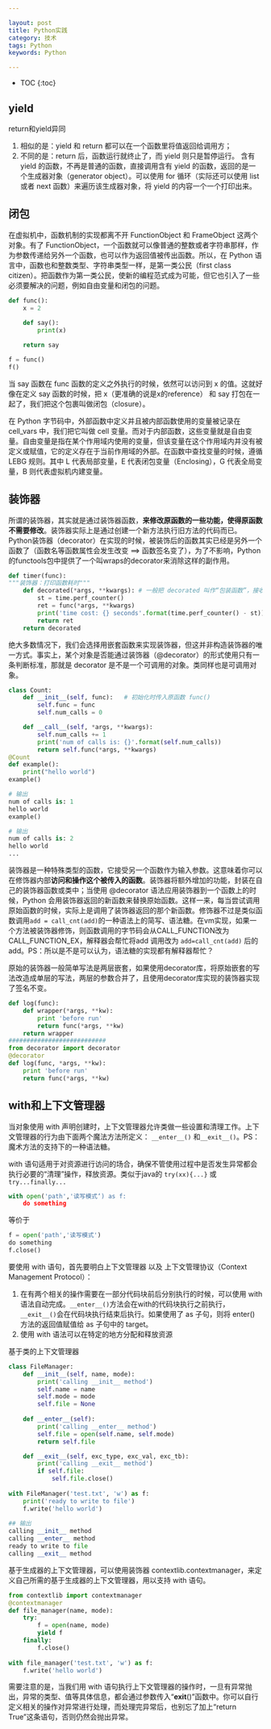 ```yaml
---

layout: post
title: Python实践
category: 技术
tags: Python
keywords: Python

---
```


* TOC
{:toc}

## yield

return和yield异同
1. 相似的是：yield 和 return 都可以在一个函数里将值返回给调用方；
2. 不同的是：return 后，函数运行就终止了，而 yield 则只是暂停运行。
含有 yield 的函数，不再是普通的函数，直接调用含有 yield 的函数，返回的是一个生成器对象（generator object）。可以使用 for 循环（实际还可以使用 list 或者 next 函数）来遍历该生成器对象，将 yield 的内容一个一个打印出来。

## 闭包

在虚拟机中，函数机制的实现都离不开 FunctionObject 和 FrameObject 这两个对象。有了 FunctionObject，一个函数就可以像普通的整数或者字符串那样，作为参数传递给另外一个函数，也可以作为返回值被传出函数。所以，在 Python 语言中，函数也和整数类型、字符串类型一样，是第一类公民（first class citizen）。把函数作为第一类公民，使新的编程范式成为可能，但它也引入了一些必须要解决的问题，例如自由变量和闭包的问题。

```python
def func():
    x = 2
    
    def say():
        print(x)

    return say

f = func()
f()
```

当 say 函数在 func 函数的定义之外执行的时候，依然可以访问到 x 的值。这就好像在定义 say 函数的时候，把 x（更准确的说是x的reference） 和 say 打包在一起了，我们把这个包裹叫做闭包（closure）。

在 Python 字节码中，外部函数中定义并且被内部函数使用的变量被记录在 cell_vars 中，我们把它叫做 cell 变量。而对于内部函数，这些变量就是自由变量。自由变量是指在某个作用域内使用的变量，但该变量在这个作用域内并没有被定义或赋值，它的定义存在于当前作用域的外部。在函数中查找变量的时候，遵循 LEBG 规则。其中 L 代表局部变量，E 代表闭包变量（Enclosing），G 代表全局变量，B 则代表虚拟机内建变量。

## 装饰器

所谓的装饰器，其实就是通过装饰器函数，**来修改原函数的一些功能，使得原函数不需要修改**。装饰器实际上是通过创建一个新方法执行旧方法的代码而已。Python装饰器（decorator）在实现的时候，被装饰后的函数其实已经是另外一个函数了（函数名等函数属性会发生改变 ==> 函数签名变了），为了不影响，Python的functools包中提供了一个叫wraps的decorator来消除这样的副作用。

```python
def timer(func):
"""装饰器：打印函数耗时"""
    def decorated(*args, **kwargs): # 一般把 decorated 叫作“包装函数”，接收任意数目的可变参数 (*args, **kwargs)，主要通过调用原始函数 func 来完成工作。在包装函数内部，常会增加一些额外步骤，比如打印信息、修改参数等。
        st = time.perf_counter()
        ret = func(*args, **kwargs)
        print('time cost: {} seconds'.format(time.perf_counter() - st))
        return ret
    return decorated
```

绝大多数情况下，我们会选择用嵌套函数来实现装饰器，但这并非构造装饰器的唯一方式。事实上，某个对象是否能通过装饰器（@decorator）的形式使用只有一条判断标准，那就是 decorator 是不是一个可调用的对象。类同样也是可调用对象。

```python
class Count:
    def __init__(self, func):   # 初始化时传入原函数 func()
        self.func = func
        self.num_calls = 0

    def __call__(self, *args, **kwargs):
        self.num_calls += 1
        print('num of calls is: {}'.format(self.num_calls))
        return self.func(*args, **kwargs)
@Count
def example():
    print("hello world")
example()

# 输出
num of calls is: 1
hello world
example()

# 输出
num of calls is: 2
hello world
...
```

装饰器是一种特殊类型的函数，它接受另一个函数作为输入参数。这意味着你可以在修饰器内部**访问和操作这个被传入的函数**。装饰器将额外增加的功能，封装在自己的装饰器函数或类中；当使用 @decorator 语法应用装饰器到一个函数上的时候，Python 会用装饰器返回的新函数来替换原始函数。这样一来，每当尝试调用原始函数的时候，实际上是调用了装饰器返回的那个新函数。修饰器不过是类似函数调用`add = call_cnt(add)`的一种语法上的简写、语法糖。在vm实现，如果一个方法被装饰器修饰，则函数调用的字节码会从CALL_FUNCTION改为CALL_FUNCTION_EX，解释器会帮忙将add 调用改为 `add=call_cnt(add)` 后的add。PS：所以是不是可以认为，语法糖的实现都有解释器帮忙？

原始的装饰器一般简单写法是两层嵌套，如果使用decorator库，将原始嵌套的写法改造成单层的写法，两层的参数合并了，且使用decorator库实现的装饰器实现了签名不变。
```python
def log(func):
    def wrapper(*args, **kw):
        print 'before run'
        return func(*args, **kw)
    return wrapper
###########################
from decorator import decorator
@decorator
def log(func, *args, **kw):
    print 'before run'
    return func(*args, **kw)
```

## with和上下文管理器

当对象使用 with 声明创建时，上下文管理器允许类做一些设置和清理工作。上下文管理器的行为由下面两个魔法方法所定义： `__enter__()` 和`__exit__()`。PS：魔术方法的支持下的一种语法糖。

with 语句适用于对资源进行访问的场合，确保不管使用过程中是否发生异常都会执行必要的“清理”操作，释放资源。类似于java的 `try(xx){...}` 或 `try...finally...`
```python
with open('path','读写模式‘) as f:
    do something
```
等价于
```python
f = open('path','读写模式')
do something
f.close()
```
要使用 with 语句，首先要明白上下文管理器 以及 上下文管理协议（Context Management Protocol）：
1. 在有两个相关的操作需要在一部分代码块前后分别执行的时候，可以使用 with 语法自动完成。`__enter__()`方法会在with的代码块执行之前执行，`__exit__()`会在代码块执行结束后执行。如果使用了 as 子句，则将 enter() 方法的返回值赋值给 as 子句中的 target。
2. 使用 with 语法可以在特定的地方分配和释放资源

基于类的上下文管理器
```python
class FileManager:
    def __init__(self, name, mode):
        print('calling __init__ method')
        self.name = name
        self.mode = mode 
        self.file = None
        
    def __enter__(self):
        print('calling __enter__ method')
        self.file = open(self.name, self.mode)
        return self.file

    def __exit__(self, exc_type, exc_val, exc_tb):
        print('calling __exit__ method')
        if self.file:
            self.file.close()
            
with FileManager('test.txt', 'w') as f:
    print('ready to write to file')
    f.write('hello world')
    
## 输出
calling __init__ method
calling __enter__ method
ready to write to file
calling __exit__ method
```

基于生成器的上下文管理器，可以使用装饰器 contextlib.contextmanager，来定义自己所需的基于生成器的上下文管理器，用以支持 with 语句。

```python
from contextlib import contextmanager
@contextmanager
def file_manager(name, mode):
    try:
        f = open(name, mode)
        yield f
    finally:
        f.close()
        
with file_manager('test.txt', 'w') as f:
    f.write('hello world')
```

需要注意的是，当我们用 with 语句执行上下文管理器的操作时，一旦有异常抛出，异常的类型、值等具体信息，都会通过参数传入“__exit__()”函数中。你可以自行定义相关的操作对异常进行处理，而处理完异常后，也别忘了加上“return True”这条语句，否则仍然会抛出异常。